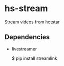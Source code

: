 # hs-stream

Stream videos from hotstar

## Dependencies
* livestreamer

    $ pip install streamlink
